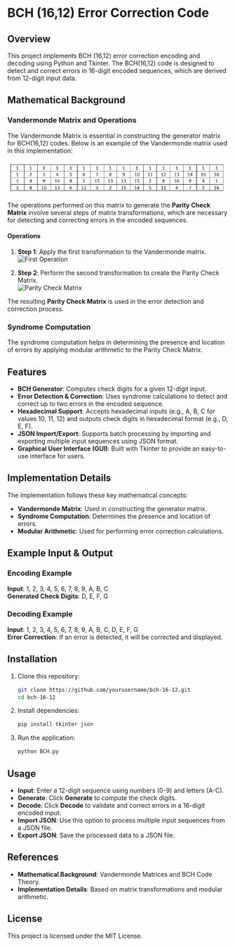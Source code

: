 # BCH (16,12) Error Correction Code

## Overview

This project implements BCH (16,12) error correction encoding and decoding using Python and Tkinter. The BCH(16,12) code is designed to detect and correct errors in 16-digit encoded sequences, which are derived from 12-digit input data.

## Mathematical Background

### Vandermonde Matrix and Operations

The Vandermonde Matrix is essential in constructing the generator matrix for BCH(16,12) codes. Below is an example of the Vandermonde matrix used in this implementation:

![Vandermonde Matrix](images/vandermonde_matrix.png)

The operations performed on this matrix to generate the **Parity Check Matrix** involve several steps of matrix transformations, which are necessary for detecting and correcting errors in the encoded sequences.

#### Operations

1. **Step 1**: Apply the first transformation to the Vandermonde matrix.  
   ![First Operation](path_to_your_image/first_operation.png)

2. **Step 2**: Perform the second transformation to create the Parity Check Matrix.  
   ![Parity Check Matrix](path_to_your_image/parity_check_matrix.png)

The resulting **Parity Check Matrix** is used in the error detection and correction process.

### Syndrome Computation

The syndrome computation helps in determining the presence and location of errors by applying modular arithmetic to the Parity Check Matrix.


## Features

- **BCH Generator**: Computes check digits for a given 12-digit input.
- **Error Detection & Correction**: Uses syndrome calculations to detect and correct up to two errors in the encoded sequence.
- **Hexadecimal Support**: Accepts hexadecimal inputs (e.g., A, B, C for values 10, 11, 12) and outputs check digits in hexadecimal format (e.g., D, E, F).
- **JSON Import/Export**: Supports batch processing by importing and exporting multiple input sequences using JSON format.
- **Graphical User Interface (GUI)**: Built with Tkinter to provide an easy-to-use interface for users.

## Implementation Details

The implementation follows these key mathematical concepts:

- **Vandermonde Matrix**: Used in constructing the generator matrix.
- **Syndrome Computation**: Determines the presence and location of errors.
- **Modular Arithmetic**: Used for performing error correction calculations.

## Example Input & Output

### Encoding Example

**Input**: 1, 2, 3, 4, 5, 6, 7, 8, 9, A, B, C  
**Generated Check Digits**: D, E, F, G

### Decoding Example

**Input**: 1, 2, 3, 4, 5, 6, 7, 8, 9, A, B, C, D, E, F, G  
**Error Correction**: If an error is detected, it will be corrected and displayed.

## Installation

1. Clone this repository:

   ```bash
   git clone https://github.com/yourusername/bch-16-12.git
   cd bch-16-12

2. Install dependencies:

   ```bash
   pip install tkinter json

3. Run the application:

   ```bash
   python BCH.py

## Usage

- **Input**: Enter a 12-digit sequence using numbers (0-9) and letters (A-C).
- **Generate**: Click **Generate** to compute the check digits.
- **Decode**: Click **Decode** to validate and correct errors in a 16-digit encoded input.
- **Import JSON**: Use this option to process multiple input sequences from a JSON file.
- **Export JSON**: Save the processed data to a JSON file.

## References

- **Mathematical Background**: Vandermonde Matrices and BCH Code Theory.
- **Implementation Details**: Based on matrix transformations and modular arithmetic.

## License

This project is licensed under the MIT License.

